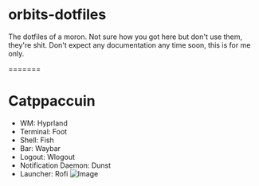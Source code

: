 # orbits-dotfiles
The dotfiles of a moron.
Not sure how you got here but don't use them, they're shit.
Don't expect any documentation any time soon, this is for me only.

=======
# Catppaccuin
- WM: Hyprland
- Terminal: Foot
- Shell: Fish
- Bar: Waybar
- Logout: Wlogout
- Notification Daemon: Dunst
- Launcher: Rofi
![Image](/Stuff/Nord-Preview.png)

